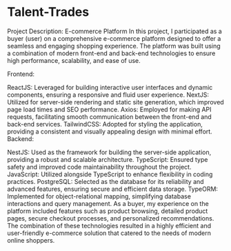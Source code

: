 # Talent-Trades

Project Description: E-commerce Platform
In this project, I participated as a buyer (user) on a comprehensive e-commerce platform designed to offer a seamless and engaging shopping experience. The platform was built using a combination of modern front-end and back-end technologies to ensure high performance, scalability, and ease of use.

Frontend:

ReactJS: Leveraged for building interactive user interfaces and dynamic components, ensuring a responsive and fluid user experience.
NextJS: Utilized for server-side rendering and static site generation, which improved page load times and SEO performance.
Axios: Employed for making API requests, facilitating smooth communication between the front-end and back-end services.
TailwindCSS: Adopted for styling the application, providing a consistent and visually appealing design with minimal effort.
Backend:

NestJS: Used as the framework for building the server-side application, providing a robust and scalable architecture.
TypeScript: Ensured type safety and improved code maintainability throughout the project.
JavaScript: Utilized alongside TypeScript to enhance flexibility in coding practices.
PostgreSQL: Selected as the database for its reliability and advanced features, ensuring secure and efficient data storage.
TypeORM: Implemented for object-relational mapping, simplifying database interactions and query management.
As a buyer, my experience on the platform included features such as product browsing, detailed product pages, secure checkout processes, and personalized recommendations. The combination of these technologies resulted in a highly efficient and user-friendly e-commerce solution that catered to the needs of modern online shoppers.

